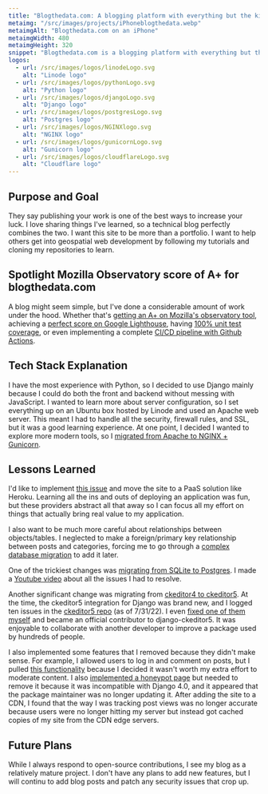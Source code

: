 ```yaml
---
title: "Blogthedata.com: A blogging platform with everything but the kitchen sink."
metaimg: "/src/images/projects/iPhoneblogthedata.webp"
metaimgAlt: "Blogthedata.com on an iPhone"
metaimgWidth: 480
metaimgHeight: 320
snippet: "Blogthedata.com is a blogging platform with everything but the kitchen sink. It is a full-stack web application that I built from scratch using the Django web framework and a variety of other technologies."
logos:
  - url: /src/images/logos/linodeLogo.svg
    alt: "Linode logo"
  - url: /src/images/logos/pythonLogo.svg
    alt: "Python logo"
  - url: /src/images/logos/djangoLogo.svg
    alt: "Django logo"
  - url: /src/images/logos/postgresLogo.svg
    alt: "Postgres logo"
  - url: /src/images/logos/NGINXlogo.svg
    alt: "NGINX logo"
  - url: /src/images/logos/gunicornLogo.svg
    alt: "Gunicorn logo"
  - url: /src/images/logos/cloudflareLogo.svg
    alt: "Cloudflare logo"
---
```


## Purpose and Goal

They say publishing your work is one of the best ways to increase your luck. I love sharing things I've learned, so a technical blog perfectly combines the two. I want this site to be more than a portfolio. I want to help others get into geospatial web development by following my tutorials and cloning my repositories to learn.

## Spotlight Mozilla Observatory score of A+ for blogthedata.com

A blog might seem simple, but I've done a considerable amount of work under the hood. Whether that's [getting an A+ on Mozilla's observatory tool](https://blogthedata.com/post/how-to-get-a-perfect-mozilla-observatory-score/), achieving a [perfect score on Google Lighthouse](https://blogthedata.com/post/google-lighthouse-perfect-score/), having [100% unit test coverage](https://blogthedata.com/post/how-to-get-100-percent-unit-test-coverage/), or even implementing a complete [CI/CD pipeline with Github Actions](https://blogthedata.com/post/implement-continuous-integration-github-actions/).

## Tech Stack Explanation

I have the most experience with Python, so I decided to use Django mainly because I could do both the front and backend without messing with JavaScript. I wanted to learn more about server configuration, so I set everything up on an Ubuntu box hosted by Linode and used an Apache web server. This meant I had to handle all the security, firewall rules, and SSL, but it was a good learning experience. At one point, I decided I wanted to explore more modern tools, so I [migrated from Apache to NGINX + Gunicorn](https://blogthedata.com/post/Migrating-from-apache-to-Nginx-Gunicorn/).

## Lessons Learned

I'd like to implement [this issue](https://github.com/jsolly/blogthedata/issues/137) and move the site to a PaaS solution like Heroku. Learning all the ins and outs of deploying an application was fun, but these providers abstract all that away so I can focus all my effort on things that actually bring real value to my application.

I also want to be much more careful about relationships between objects/tables. I neglected to make a foreign/primary key relationship between posts and categories, forcing me to go through a [complex database migration](https://blogthedata.com/post/UI-enhancement-leads-to-major-architecture-changes/) to add it later. 

One of the trickiest changes was [migrating from SQLite to Postgres](https://blogthedata.com/post/migrating-to-postgres-from-sqllite/). I made a [Youtube video](https://www.youtube.com/watch?v=Y2g5nUnZpNc&t=3s) about all the issues I had to resolve.

Another significant change was migrating from [ckeditor4 to ckeditor5](https://blogthedata.com/post/migrating-to-ckeditor-5/). At the time, the ckeditor5 integration for Django was brand new, and I logged ten issues in the [ckeditor5 repo](https://github.com/hvlads/django-ckeditor-5/issues?q=is%3Aissue+is%3Aclosed+author%3Ajsolly) (as of 7/31/22). I even [fixed one of them myself](https://github.com/hvlads/django-ckeditor-5/pull/71) and became an official contributor to django-ckeditor5. It was enjoyable to collaborate with another developer to improve a package used by hundreds of people.

I also implemented some features that I removed because they didn't make sense. For example, I allowed users to log in and comment on posts, but I pulled [this functionality](https://github.com/jsolly/blogthedata/pull/77) because I decided it wasn't worth my extra effort to moderate content. I also [implemented a honeypot page](https://blogthedata.com/post/admin-honeypot-page-to-catch-hackers/) but needed to remove it because it was incompatible with Django 4.0, and it appeared that the package maintainer was no longer updating it. After adding the site to a CDN, I found that the way I was tracking post views was no longer accurate because users were no longer hitting my server but instead got cached copies of my site from the CDN edge servers. 

## Future Plans

While I always respond to open-source contributions, I see my blog as a relatively mature project. I don't have any plans to add new features, but I will continu to add blog posts and patch any security issues that crop up. 